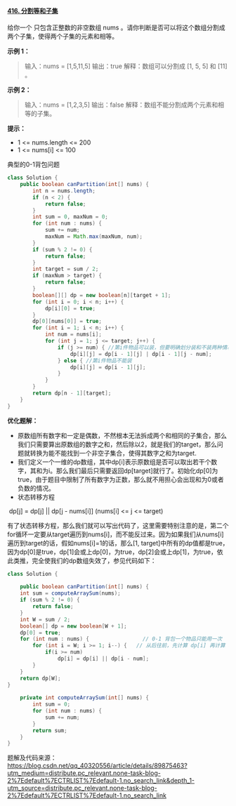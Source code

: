 #### [416. 分割等和子集](https://leetcode-cn.com/problems/partition-equal-subset-sum/)

给你一个 只包含正整数的非空数组 nums 。请你判断是否可以将这个数组分割成两个子集，使得两个子集的元素和相等。

 **示例 1：**

> 输入：nums = [1,5,11,5]
> 输出：true
> 解释：数组可以分割成 [1, 5, 5] 和 [11] 。

**示例 2：**

> 输入：nums = [1,2,3,5]
> 输出：false
> 解释：数组不能分割成两个元素和相等的子集。

**提示：**

* 1 <= nums.length <= 200
* 1 <= nums[i] <= 100

典型的0-1背包问题

```java
class Solution {
    public boolean canPartition(int[] nums) {
        int n = nums.length;
        if (n < 2) {
            return false;
        }
        int sum = 0, maxNum = 0;
        for (int num : nums) {
            sum += num;
            maxNum = Math.max(maxNum, num);
        }
        if (sum % 2 != 0) {
            return false;
        }
        int target = sum / 2;
        if (maxNum > target) {
            return false;
        }
        boolean[][] dp = new boolean[n][target + 1];
        for (int i = 0; i < n; i++) {
            dp[i][0] = true;
        }
        dp[0][nums[0]] = true;
        for (int i = 1; i < n; i++) {
            int num = nums[i];
            for (int j = 1; j <= target; j++) {
                if (j >= num) { //第i件物品可以装，但要明确划分装和不装两种情况
                    dp[i][j] = dp[i - 1][j] | dp[i - 1][j - num];
                } else { //第i件物品不能装
                    dp[i][j] = dp[i - 1][j];
                }
            }
        }
        return dp[n - 1][target];
    }
}
```

**优化题解：**

* 原数组所有数字和一定是偶数，不然根本无法拆成两个和相同的子集合，那么我们只需要算出原数组的数字之和，然后除以2，就是我们的target，那么问题就转换为能不能找到一个非空子集合，使得其数字之和为target.
* 我们定义一个一维的dp数组，其中dp[i]表示原数组是否可以取出若干个数字，其和为i。那么我们最后只需要返回dp[target]就行了。初始化dp[0]为true，由于题目中限制了所有数字为正数，那么就不用担心会出现和为0或者负数的情况。
* 状态转移方程

​                      dp[j] = dp[j] || dp[j - nums[i]]         (nums[i] <= j <= target)

有了状态转移方程，那么我们就可以写出代码了，这里需要特别注意的是，第二个for循环一定要从target遍历到nums[i]，而不能反过来。因为如果我们从nums[i]遍历到target的话，假如nums[i]=1的话，那么[1, target]中所有的dp值都是true，因为dp[0]是true，dp[1]会或上dp[0]，为true，dp[2]会或上dp[1]，为true，依此类推，完全使我们的dp数组失效了，参见代码如下：

```java
class Solution {
    
    public boolean canPartition(int[] nums) {
    int sum = computeArraySum(nums);
    if (sum % 2 != 0) {
        return false;
    }
    int W = sum / 2;
    boolean[] dp = new boolean[W + 1];
    dp[0] = true;
    for (int num : nums) {                 // 0-1 背包一个物品只能用一次
        for (int i = W; i >= 1; i--) {   // 从后往前，先计算 dp[i] 再计算 dp[i-num]
            if(i >= num)
                dp[i] = dp[i] || dp[i - num];
        }
    }
    return dp[W];
}
 
    private int computeArraySum(int[] nums) {
        int sum = 0;
        for (int num : nums) {
            sum += num;
        }
        return sum;
    }
}
```

题解及代码来源：https://blog.csdn.net/qq_40320556/article/details/89875463?utm_medium=distribute.pc_relevant.none-task-blog-2%7Edefault%7ECTRLIST%7Edefault-1.no_search_link&depth_1-utm_source=distribute.pc_relevant.none-task-blog-2%7Edefault%7ECTRLIST%7Edefault-1.no_search_link

